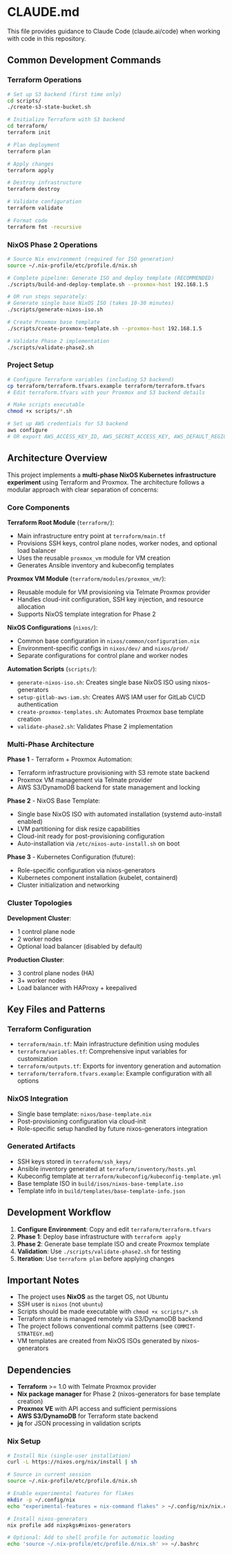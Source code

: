 # CLAUDE.md

This file provides guidance to Claude Code (claude.ai/code) when working with code in this repository.

## Common Development Commands

### Terraform Operations
```bash
# Set up S3 backend (first time only)
cd scripts/
./create-s3-state-bucket.sh

# Initialize Terraform with S3 backend
cd terraform/
terraform init

# Plan deployment
terraform plan

# Apply changes
terraform apply

# Destroy infrastructure
terraform destroy

# Validate configuration
terraform validate

# Format code
terraform fmt -recursive
```

### NixOS Phase 2 Operations
```bash
# Source Nix environment (required for ISO generation)
source ~/.nix-profile/etc/profile.d/nix.sh

# Complete pipeline: Generate ISO and deploy template (RECOMMENDED)
./scripts/build-and-deploy-template.sh --proxmox-host 192.168.1.5

# OR run steps separately:
# Generate single base NixOS ISO (takes 10-30 minutes)
./scripts/generate-nixos-iso.sh

# Create Proxmox base template
./scripts/create-proxmox-template.sh --proxmox-host 192.168.1.5

# Validate Phase 2 implementation
./scripts/validate-phase2.sh
```

### Project Setup
```bash
# Configure Terraform variables (including S3 backend)
cp terraform/terraform.tfvars.example terraform/terraform.tfvars
# Edit terraform.tfvars with your Proxmox and S3 backend details

# Make scripts executable
chmod +x scripts/*.sh

# Set up AWS credentials for S3 backend
aws configure
# OR export AWS_ACCESS_KEY_ID, AWS_SECRET_ACCESS_KEY, AWS_DEFAULT_REGION
```

## Architecture Overview

This project implements a **multi-phase NixOS Kubernetes infrastructure experiment** using Terraform and Proxmox. The architecture follows a modular approach with clear separation of concerns:

### Core Components

**Terraform Root Module** (`terraform/`):
- Main infrastructure entry point at `terraform/main.tf`
- Provisions SSH keys, control plane nodes, worker nodes, and optional load balancer
- Uses the reusable `proxmox_vm` module for VM creation
- Generates Ansible inventory and kubeconfig templates

**Proxmox VM Module** (`terraform/modules/proxmox_vm/`):
- Reusable module for VM provisioning via Telmate Proxmox provider
- Handles cloud-init configuration, SSH key injection, and resource allocation
- Supports NixOS template integration for Phase 2

**NixOS Configurations** (`nixos/`):
- Common base configuration in `nixos/common/configuration.nix`
- Environment-specific configs in `nixos/dev/` and `nixos/prod/`
- Separate configurations for control plane and worker nodes

**Automation Scripts** (`scripts/`):
- `generate-nixos-iso.sh`: Creates single base NixOS ISO using nixos-generators
- `setup-gitlab-aws-iam.sh`: Creates AWS IAM user for GitLab CI/CD authentication
- `create-proxmox-templates.sh`: Automates Proxmox base template creation
- `validate-phase2.sh`: Validates Phase 2 implementation

### Multi-Phase Architecture

**Phase 1** - Terraform + Proxmox Automation:
- Terraform infrastructure provisioning with S3 remote state backend
- Proxmox VM management via Telmate provider
- AWS S3/DynamoDB backend for state management and locking

**Phase 2** - NixOS Base Template:
- Single base NixOS ISO with automated installation (systemd auto-install enabled)
- LVM partitioning for disk resize capabilities  
- Cloud-init ready for post-provisioning configuration
- Auto-installation via `/etc/nixos-auto-install.sh` on boot

**Phase 3** - Kubernetes Configuration (future):
- Role-specific configuration via nixos-generators
- Kubernetes component installation (kubelet, containerd)
- Cluster initialization and networking

### Cluster Topologies

**Development Cluster**:
- 1 control plane node
- 2 worker nodes
- Optional load balancer (disabled by default)

**Production Cluster**:
- 3 control plane nodes (HA)
- 3+ worker nodes
- Load balancer with HAProxy + keepalived

## Key Files and Patterns

### Terraform Configuration
- `terraform/main.tf`: Main infrastructure definition using modules
- `terraform/variables.tf`: Comprehensive input variables for customization
- `terraform/outputs.tf`: Exports for inventory generation and automation
- `terraform/terraform.tfvars.example`: Example configuration with all options

### NixOS Integration
- Single base template: `nixos/base-template.nix`
- Post-provisioning configuration via cloud-init
- Role-specific setup handled by future nixos-generators integration

### Generated Artifacts
- SSH keys stored in `terraform/ssh_keys/`
- Ansible inventory generated at `terraform/inventory/hosts.yml`
- Kubeconfig template at `terraform/kubeconfig/kubeconfig-template.yml`
- Base template ISO in `build/isos/nixos-base-template.iso`
- Template info in `build/templates/base-template-info.json`

## Development Workflow

1. **Configure Environment**: Copy and edit `terraform/terraform.tfvars`
2. **Phase 1**: Deploy base infrastructure with `terraform apply`
3. **Phase 2**: Generate base template ISO and create Proxmox template
4. **Validation**: Use `./scripts/validate-phase2.sh` for testing
5. **Iteration**: Use `terraform plan` before applying changes

## Important Notes

- The project uses **NixOS** as the target OS, not Ubuntu
- SSH user is `nixos` (not `ubuntu`)
- Scripts should be made executable with `chmod +x scripts/*.sh`
- Terraform state is managed remotely via S3/DynamoDB backend
- The project follows conventional commit patterns (see `COMMIT-STRATEGY.md`)
- VM templates are created from NixOS ISOs generated by nixos-generators

## Dependencies

- **Terraform** >= 1.0 with Telmate Proxmox provider
- **Nix package manager** for Phase 2 (nixos-generators for base template creation)
- **Proxmox VE** with API access and sufficient permissions
- **AWS S3/DynamoDB** for Terraform state backend
- **jq** for JSON processing in validation scripts

### Nix Setup
```bash
# Install Nix (single-user installation)
curl -L https://nixos.org/nix/install | sh

# Source in current session
source ~/.nix-profile/etc/profile.d/nix.sh

# Enable experimental features for flakes
mkdir -p ~/.config/nix
echo "experimental-features = nix-command flakes" > ~/.config/nix/nix.conf

# Install nixos-generators
nix profile add nixpkgs#nixos-generators

# Optional: Add to shell profile for automatic loading
echo 'source ~/.nix-profile/etc/profile.d/nix.sh' >> ~/.bashrc
```